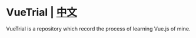 # VueTrial | [中文](/README_zh-CN.md "中文")
VueTrial is a repository which record the process of learning Vue.js of mine.
